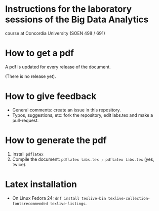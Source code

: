 # Instructions for the laboratory sessions of the Big Data Analytics
  course at Concordia University (SOEN 498 / 691)

# How to get a pdf

A pdf is updated for every release of the document.

(There is no release yet).

# How to give feedback

* General comments: create an issue in this repository.
* Typos, suggestions, etc: fork the repository, edit labs.tex and make a pull-request. 

# How to generate the pdf

1. Install `pdflatex`
2. Compile the document: `pdflatex labs.tex ; pdflatex labs.tex` (yes, twice).

# Latex installation

* On Linux Fedora 24: `dnf install texlive-bin texlive-collection-fontsrecommended texlive-listings`.


